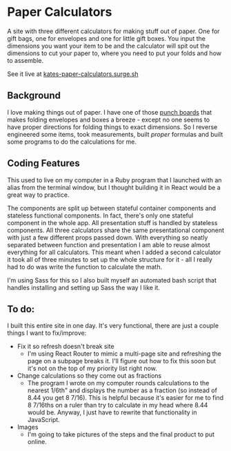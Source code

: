 # Paper Calculators

A site with three different calculators for making stuff out of paper. One for gift bags, one for envelopes and one for little gift boxes. You input the dimensions you want your item to be and the calculator will spit out the dimensions to cut your paper to, where you need to put your folds and how to assemble.

See it live at [kates-paper-calculators.surge.sh](http://kates-paper-calculators.surge.sh/)

## Background

I love making things out of paper. I have one of those [punch boards](http://www.wermemorykeepers.com/default.aspx?PageID=956&CategoryID=804&ProductID=15548&ItemID=17208&RootCatCode=08000) that makes folding envelopes and boxes a breeze - except no one seems to have proper directions for folding things to exact dimensions. So I reverse engineered some items, took measurements, built _proper_ formulas and built some programs to do the calculations for me.

## Coding Features

This used to live on my computer in a Ruby program that I launched with an alias from the terminal window, but I thought building it in React would be a great way to practice.

The components are split up between stateful container components and stateless functional components. In fact, there's only one stateful component in the whole app. All presentation stuff is handled by stateless components. All three calculators share the same presentational component with just a few different props passed down. With everything so neatly separated between function and presentation I am able to reuse almost everything for all calculators. This meant when I added a second calculator it took all of three minutes to set up the whole structure for it - all I really had to do was write the function to calculate the math.

I'm using Sass for this so I also built myself an automated bash script that handles installing and setting up Sass the way I like it.

## To do:

I built this entire site in one day. It's very functional, there are just a couple things I want to fix/improve:

* Fix it so refresh doesn't break site
  * I'm using React Router to mimic a multi-page site and refreshing the page on a subpage breaks it. I'll figure out how to fix this soon but it's not on the top of my priority list right now.
* Change calculations so they come out as fractions
  * The program I wrote on my computer rounds calculations to the nearest 1/6th" and displays the number as a fraction (so instead of 8.44 you get 8 7/16). This is helpful because it's easier for me to find 8 7/16ths on a ruler than try to calculate in my head where 8.44 would be. Anyway, I just have to rewrite that functionality in JavaScript.
* Images
  * I'm going to take pictures of the steps and the final product to put online.
